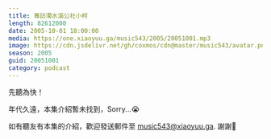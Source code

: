 ```yaml
---
title: 專訪濁水溪公社小柯
length: 82612000
date: 2005-10-01 18:00:00
media: https://one.xiaoyuu.ga/music543/2005/20051001.mp3
image: https://cdn.jsdelivr.net/gh/coxmos/cdn@master/music543/avatar.png
season: 2005
guid: 20051001
category: podcast
---
```


先聽為快！

年代久遠，本集介紹暫未找到，Sorry...😭

如有聽友有本集的介紹，歡迎發送郵件至 music543@xiaoyuu.ga. 謝謝🙏
